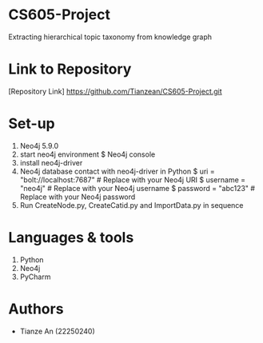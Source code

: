 # CS605-Project
Extracting hierarchical topic taxonomy from knowledge graph

# Link to Repository
[Repository Link] https://github.com/Tianzean/CS605-Project.git

# Set-up
1. Neo4j 5.9.0
2. start neo4j environment
   $ Neo4j console
3. install neo4j-driver
4. Neo4j database contact with neo4j-driver in Python
   $ uri = "bolt://localhost:7687"  # Replace with your Neo4j URI
   $ username = "neo4j"  # Replace with your Neo4j username
   $ password = "abc123"  # Replace with your Neo4j password
5. Run CreateNode.py, CreateCatid.py and ImportData.py in sequence

# Languages & tools
1. Python
2. Neo4j
3. PyCharm

# Authors
- Tianze An (22250240)
